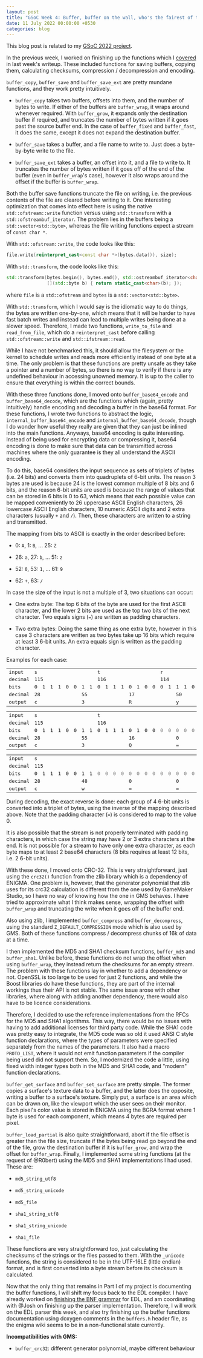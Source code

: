 ```yaml
---
layout: post
title: "GSoC Week 4: Buffer, buffer on the wall, who's the fairest of them all?"
date: 11 July 2022 00:00:00 +0530
categories: blog
---
```


This blog post is related to my <a href="https://summerofcode.withgoogle.com/programs/2022/projects/BrXiUNA2">GSoC 2022
project</a>.

In the previous week, I worked on finishing up the functions which I <a href="https://dc03.github.io/blog/GSoC_Week_3_2022_07_04.html">covered</a>
in last week's writeup. These included functions for saving buffers, copying them, calculating checksums, compression /
decompression and encoding.

`buffer_copy`, `buffer_save` and `buffer_save_ext` are pretty mundane functions, and
they work pretty intuitively.

- `buffer_copy` takes two buffers, offsets into them, and the number of bytes to write. If either of the
  buffers are `buffer_wrap`, it wraps around whenever required. With `buffer_grow`, it expands only
  the destination buffer if required, and truncates the number of bytes written if it goes past the source buffer end. In the case
  of `buffer_fixed` and `buffer_fast`, it does the same, except it does not expand the destination buffer.

- `buffer_save` takes a buffer, and a file name to write to. Just does a byte-by-byte write to the file.

- `buffer_save_ext` takes a buffer, an offset into it, and a file to write to. It truncates the number of bytes
  written if it goes off of the end of the buffer (even in `buffer_wrap`'s case), however it also wraps around the
  offset if the buffer is `buffer_wrap`.

Both the buffer save functions truncate the file on writing, i.e. the previous contents of the file are cleared
before writing to it. One interesting optimization that comes into effect here is using the native `std::ofstream::write`
function versus using `std::transform` with a `std::ofstreambuf_iterator`. The problem lies in the
buffers being a `std::vector<std::byte>`, whereas the file writing functions expect a stream of `const char *`.

With `std::ofstream::write`, the code looks like this:

```cpp
file.write(reinterpret_cast<const char *>(bytes.data()), size);
```

With `std::transform`, the code looks like this:

```cpp
std::transform(bytes.begin(), bytes.end(), std::ostreambuf_iterator<char>(file),
               [](std::byte b) { return static_cast<char>(b); });
```

where `file` is a `std::ofstream` and `bytes` is a `std::vector<std::byte>`.

With `std::transform`, which I would say is the idiomatic way to do things, the bytes are written one-by-one,
which means that it will be harder to have fast batch writes and instead can lead to multiple writes being done at a 
slower speed. Therefore, I made two functions, `write_to_file` and `read_from_file`, which do a
`reinterpret_cast` before calling `std::ofstream::write` and `std::ifstream::read`.

While I have not benchmarked this, it should allow the filesystem or the kernel to schedule writes and reads more efficiently
instead of one byte at a time. The only problem is that these functions are pretty unsafe as they take a pointer and a number
of bytes, so there is no way to verify if there is any undefined behaviour in accessing unowned memory. It is up to the caller
to ensure that everything is within the correct bounds.

With these three functions done, I moved onto `buffer_base64_encode` and `buffer_base64_decode`,
which are the functions which (again, pretty intuitively) handle encoding and decoding a buffer in the base64 format. For
these functions, I wrote two functions to abstract the logic, `internal_buffer_base64_encode` and `internal_buffer_base64_decode`,
though I do wonder how useful they really are given that they can just be inlined into the main functions. Anyways, 
base64 encoding is quite interesting. Instead of being used for encrypting data or compressing it, base64 encoding is done
to make sure that data can be transmitted across machines where the only guarantee is they all understand the ASCII encoding.

To do this, base64 considers the input sequence as sets of triplets of bytes (i.e. 24 bits) and converts them into quadruplets
of 6-bit units. The reason 3 bytes are used is because 24 is the lowest common multiple of 8 bits and 6 bits, and the reason
6-bit units are used is because the range of values that can be stored in 6 bits is 0 to 63, which means that each possible
value can be mapped conveniently to 26 uppercase ASCII English characters, 26 lowercase ASCII English characters, 10 numeric
ASCII digits and 2 extra characters (usually `+` and `/`). Then, these characters are written to a
string and transmitted.

The mapping from bits to ASCII is exactly in the order described before:
- 0: `A`, 1: `B`, ... 25: `Z`

- 26: `a`, 27: `b`, ... 51: `z`

- 52: `0`, 53: `1`, ... 61: `9`

- 62: `+`, 63: `/`

In case the size of the input is not a multiple of 3, two situations can occur:

- One extra byte: The top 6 bits of the byte are used for the first ASCII character, and the lower 2 bits are used as
  the top two bits of the next character. Two equals signs (`=`) are written as padding characters.

- Two extra bytes: Doing the same thing as one extra byte, however in this case 3 characters are written as two bytes
  take up 16 bits which require at least 3 6-bit units. An extra equals sign is written as the padding character.

Examples for each case:

<table style="font-family: monospace">
    <tr>
        <td>input</td><td colspan='8'>s</td><td colspan='8'>t</td><td colspan='8'>r</td>
    </tr>
    <tr>
        <td>decimal</td><td colspan='8'>115</td><td colspan='8'>116</td><td colspan='8'>114</td>
    </tr>
    <tr>
        <td>bits</td><td>0</td><td>1</td><td>1</td><td>1</td><td>0</td><td>0</td><td>1</td><td>1</td><td>0</td><td>1</td><td>1</td><td>1</td><td>0</td><td>1</td><td>0</td><td>0</td><td>0</td><td>1</td><td>1</td><td>1</td><td>0</td><td>0</td><td>1</td><td>0</td>
    </tr>
    <tr>
        <td>decimal</td><td colspan='6'>28</td><td colspan='6'>55</td><td colspan='6'>17</td><td colspan='6'>50</td>
    </tr>
    <tr>
        <td>output</td><td colspan='6'>c</td><td colspan='6'>3</td><td colspan='6'>R</td><td colspan='6'>y</td>
    </tr>
</table>

<table style="font-family: monospace">
    <tr>
        <td>input</td><td colspan='8'>s</td><td colspan='8'>t</td>
    </tr>
    <tr>
        <td>decimal</td><td colspan='8'>115</td><td colspan='8'>116</td>
    </tr>
    <tr>
        <td>bits</td><td>0</td><td>1</td><td>1</td><td>1</td><td>0</td><td>0</td><td>1</td><td>1</td><td>0</td><td>1</td><td>1</td><td>1</td><td>0</td><td>1</td><td>0</td><td>0</td><td><span style='color: gray'>0</span></td><td><span style='color: gray'>0</span></td><td><span style='color: gray'>0</span></td><td><span style='color: gray'>0</span></td><td><span style='color: gray'>0</span></td><td><span style='color: gray'>0</span></td><td><span style='color: gray'>0</span></td><td><span style='color: gray'>0</span></td>
    </tr>
    <tr>
        <td>decimal</td><td colspan='6'>28</td><td colspan='6'>55</td><td colspan='6'>16</td><td colspan='6'>0</td>
    </tr>
    <tr>
        <td>output</td><td colspan='6'>c</td><td colspan='6'>3</td><td colspan='6'>Q</td><td colspan='6'>=</td>
    </tr>
</table>

<table style="font-family: monospace">
    <tr>
        <td>input</td><td colspan='8'>s</td>
    </tr>
    <tr>
        <td>decimal</td><td colspan='8'>115</td>
    </tr>
    <tr>
        <td>bits</td><td>0</td><td>1</td><td>1</td><td>1</td><td>0</td><td>0</td><td>1</td><td>1</td><td><span style='color: gray'>0</span></td><td><span style='color: gray'>0</span></td><td><span style='color: gray'>0</span></td><td><span style='color: gray'>0</span></td><td><span style='color: gray'>0</span></td><td><span style='color: gray'>0</span></td><td><span style='color: gray'>0</span></td><td><span style='color: gray'>0</span></td><td><span style='color: gray'>0</span></td><td><span style='color: gray'>0</span></td><td><span style='color: gray'>0</span></td><td><span style='color: gray'>0</span></td><td><span style='color: gray'>0</span></td><td><span style='color: gray'>0</span></td><td><span style='color: gray'>0</span></td><td><span style='color: gray'>0</span></td>
    </tr>
    <tr>
        <td>decimal</td><td colspan='6'>28</td><td colspan='6'>48</td><td colspan='6'>0</td><td colspan='6'>0</td>
    </tr>
    <tr>
        <td>output</td><td colspan='6'>c</td><td colspan='6'>w</td><td colspan='6'>=</td><td colspan='6'>=</td>
    </tr>
</table>

During decoding, the exact reverse is done: each group of 4 6-bit units is converted into a triplet of bytes, using the
inverse of the mapping described above. Note that the padding character (`=`) is considered to map to the value
0.

It is also possible that the stream is not properly terminated with padding characters, in which case the string may
have 2 or 3 extra characters at the end. It is not possible for a stream to have only one extra character, as each byte
maps to at least 2 base64 characters (8 bits requires at least 12 bits, i.e. 2 6-bit units).

With these done, I moved onto CRC-32. This is very straightforward, just using the `crc32()` function from
the zlib library which is a dependency of ENIGMA. One problem is, however, that the generator polynomial that zlib uses
for its crc32 calculation is different from the one used by GameMaker Studio, so I have no way of knowing how the one in
GMS behaves. I have tried to approximate what I think makes sense, wrapping the offset with `buffer_wrap` and
truncating the write when it goes off of the buffer end.

Also using zlib, I implemented `buffer_compress` and `buffer_decompress`, using the standard
`Z_DEFAULT_COMPRESSION` mode which is also used by GMS. Both of these functions compress / decompress chunks
of 16k of data at a time. 

I then implemented the MD5 and SHA1 checksum functions, `buffer_md5` and `buffer_sha1`. Unlike before,
these functions do not wrap the offset when using `buffer_wrap`, they instead return the checksums for an empty
stream. The problem with these functions lay in whether to add a dependency or not. OpenSSL is too large to be used for 
just 2 functions, and while the Boost libraries do have these functions, they are part of the internal workings thus their
API is not stable. The same issue arose with other libraries, where along with adding another dependency, there would also
have to be licence considerations.

Therefore, I decided to use the reference implementations from the RFCs for the MD5 and SHA1 algorithms. This way, there
would be no issues with having to add additional licenses for third party code. While the SHA1 code was pretty easy to integrate,
the MD5 code was so old it used ANSI C style function declarations, where the types of parameters were specified separately
from the names of the parameters. It also had a macro `PROTO_LIST`, where it would not emit function parameters
if the compiler being used did not support them. So, I modernized the code a little, using fixed width integer types both
in the MD5 and SHA1 code, and "modern" function declarations.

`buffer_get_surface` and `buffer_set_surface` are pretty simple. The former copies a surface's texture
data to a buffer, and the latter does the opposite, writing a buffer to a surface's texture. Simply put, a surface is
an area which can be drawn on, like the viewport which the user sees on their monitor. Each pixel's color value is stored
in ENIGMA using the BGRA format where 1 byte is used for each component, which means 4 bytes are required per pixel.

`buffer_load_partial` is also quite straightforward, abort if the file offset is greater than the file size,
truncate if the bytes being read go beyond the end of the file, grow the destination buffer if it is `buffer_grow`,
and wrap the offset for `buffer_wrap`. Finally, I implemented some string functions (at the request of @R0bert)
using the MD5 and SHA1 implementations I had used. These are:

- `md5_string_utf8`

- `md5_string_unicode`

- `md5_file`

- `sha1_string_utf8`

- `sha1_string_unicode`

- `sha1_file`

These functions are very straightforward too, just calculating the checksums of the strings or the files passed to them.
With the `_unicode` functions, the string is considered to be in the UTF-16LE (little endian) format, and is
first converted into a byte stream before its checksum is calculated.

Now that the only thing that remains in Part I of my project is documenting the buffer functions, I will shift my focus back to the EDL compiler.
I have already worked on <a href="https://docs.google.com/document/d/1Y03zEiztiV-XhSAJxm0pH7_13dGgS5_nFzLXX7AV_5A/edit?usp=sharing">finishing
the BNF grammar</a> for EDL, and am coordinating with @Josh on finishing up the parser implementation. Therefore, I
will work on the EDL parser this week, and also try finishing up the buffer functions documentation using doxygen comments
in the `buffers.h` header file, as the enigma wiki seems to be in a non-functional state currently.

**Incompatibilities with GMS:**
- `buffer_crc32`: different generator polynomial, maybe different behaviour
